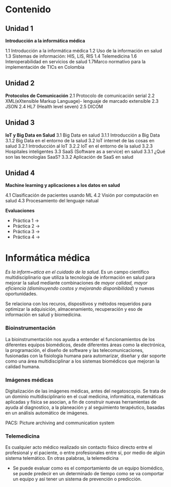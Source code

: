 # Contenido 

## Unidad 1
**Introducción a la informática médica**

1.1 Introducción a la informática médica
1.2 Uso de la información en salud
1.3 Sistemas de información: HIS, LIS, RIS
1.4 Telemedicina
1.6 Interoperabilidad en servicios de salud
1.7Marco normativo para la implementación de TICs en Colombia

## Unidad 2
**Protocolos de Comunicación**
2.1 Protocolo de comunicación serial
2.2 XML(eXtensible Markup Language)- lenguaje de marcado extensible
2.3 JSON
2.4 HL7 (Health level seven)
2.5 DICOM

## Unidad 3
**IoT y Big Data en Salud**
3.1 Big Data en salud
    3.1.1 Introducción a Big Data
    3.1.2 Big Data en el entorno de la salud
3.2  IoT internet de las cosas en salud 
    3.2.1 Introducción al IoT
    3.2.2 IoT en el entorno de la salud
    3.2.3 Hospitales inteligentes
3.3 SaaS (Software as a service) en salud
    3.3.1 ¿Qué son las tecnologías SaaS?
    3.3.2 Aplicación de SaaS en salud

## Unidad 4
**Machine learning y aplicaciones a los datos en salud**

4.1 Clasificación de pacientes usando ML
4.2 Visión por computación en salud
4.3 Procesamiento del lenguaje natual

**Evaluaciones**
* Práctica 1 -> 
* Práctica 2 ->
* Práctica 3 ->
* Práctica 4 ->


# Informática médica
*Es la inform+atica en el cuidado de la salud*. Es un campo científico multidisciplinario que utiliza la tecnología de información en salud para mejorar la salud mediante combinaciones de *mayor calidad, mayor eficiencia (disminuyendo costos y mejorando disponibilidad*) y nuevas oportunidades.

Se relaciona con los recuros, dispositivos y métodos requeridos para optimizar la adquisición, almacenamiento, recuperación y eso de información en salud y biomedicina. 

### Bioinstrumentación
La bioinstrumentación nos ayuda a entender el funcionamientos de los diferentes equipos biomédicos, desde diferentes áreas como la electrónica, la programación, el diseño de software y las telecomunicaciones, fusionadas con la fisiología humana para automarizar, diseñar y dar soporte como una área multidisciplinar a los sistemas biomédicos que mejoran la calidad humana.

### Imágenes médicas
Digitalización de las imágenes médicas, antes del negatoscopio. Se trata de un dominio multidisciplinario en el cual medicina, informática, matemáticas aplicadas y física se asocian, a fin de construir nuevas herramientas de ayuda al diagnostico, a la planeación y al seguimiento terapéutico, basadas en un análisis automático de imágenes. 

PACS: Picture archiving and communication system 

### Telemedicina

Es cualquier acto médico realizado sin contacto físico directo entre el profesional y el paciente, o entre profesionales entre sí, por medio de algún sistema telemático. En otras palabras, la telemedicina

* Se puede evaluar como es el comportamiento de un equipo biomédico, se puede predecir en un determinado de tiempo como se va comportar un equipo y asi tener un sistema de prevención o predicción.

